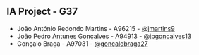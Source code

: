## IA Project - G37
- João António Redondo Martins - A96215 - [@jmartins9](https://github.com/jmartins9)
- João Pedro Antunes Gonçalves - A94913 - [@jpgoncalves13](https://github.com/jpgoncalves13)
- Gonçalo Braga - A97031 - [@goncalobraga27](https://github.com/goncalobraga27)
